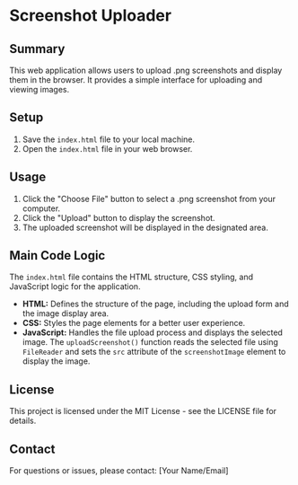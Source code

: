 # Screenshot Uploader

## Summary

This web application allows users to upload .png screenshots and display them in the browser. It provides a simple interface for uploading and viewing images.

## Setup

1.  Save the `index.html` file to your local machine.
2.  Open the `index.html` file in your web browser.

## Usage

1.  Click the "Choose File" button to select a .png screenshot from your computer.
2.  Click the "Upload" button to display the screenshot.
3.  The uploaded screenshot will be displayed in the designated area.

## Main Code Logic

The `index.html` file contains the HTML structure, CSS styling, and JavaScript logic for the application.

-   **HTML:** Defines the structure of the page, including the upload form and the image display area.
-   **CSS:** Styles the page elements for a better user experience.
-   **JavaScript:** Handles the file upload process and displays the selected image. The `uploadScreenshot()` function reads the selected file using `FileReader` and sets the `src` attribute of the `screenshotImage` element to display the image.

## License

This project is licensed under the MIT License - see the LICENSE file for details.

## Contact

For questions or issues, please contact: [Your Name/Email]